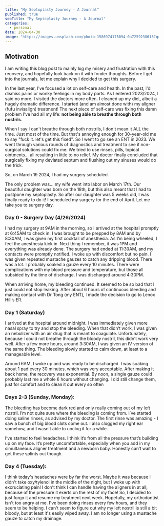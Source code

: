 ```yaml
---
title: "My Septoplasty Journey - A Journal"
published: true
seoTitle: "My Septoplasty Journey - A Journal"
categories:
  - personal
date: 2024-04-30
image: "https://images.unsplash.com/photo-1586974175094-0a7259238613?q=80&w=3570&auto=format&fit=crop&ixlib=rb-4.0.3&ixid=M3wxMjA3fDB8MHxwaG90by1wYWdlfHx8fGVufDB8fHx8fA%3D%3D"
---
```


## Motivation

I am writing this blog post to mainly log my misery and frustration with this recovery, and hopefully look back on it with fonder thoughts. Before I get into the journals, let me explain why I decided to get this surgery.

In the last year, I've focused a lot on self-care and health. In the past, I'd dismiss pains or wonky feelings in my body parts. As I entered 2023/2024, I said no more. I visited the doctors more often. I cleaned up my diet, albeit a hugely dramatic difference. I started (and am almost done with) my aligner (fufu invisalign) treatment! The next piece of self-care was fixing this damn problem I've had all my life: **not being able to breathe through both nostrils**.

When I say I can't breathe through both nostrils, I don't mean it ALL the time. Just most of the time. But that's annoying enough for 30-year-old me to say "fuck it. let's get this fixed". So I went to go see an ENT in 2023. We went through various rounds of diagnostics and treatment to see if non-surgical solutions could fix me. We tried to use rinses, pills, topical ointments... all resulting in little to no relief. My doctor finally concluded that surgically fixing my deviated septum and flushing out my sinuses would do the trick.

So, on March 19 2024, I had my surgery scheduled.

The only problem was... my wife went into labor on March 17th. Our beautiful daughter was born on the 18th, but this also meant that I had to postpone my septoplasty. So after our daughter was 5 weeks old, I was finally ready to do it! I scheduled my surgery for the end of April. Let me take you to surgery day.

### Day 0 - Surgery Day (4/26/2024)

I had my surgery at 9AM in the morning, so I arrived at the hospital promptly at 6:45AM to check in. I was brought to be prepped by 8AM and by 8:30AM, I was given my first cocktail of anesthesia. As I’m being wheeled, I feel the anesthesia kick in. Next thing I remember, it was 1PM and everything was already done. The surgery had ended at 11:30AM, and my contacts were promptly notified. I woke up with discomfort but no pain. I was given repeated mustache gauzes to catch any dripping blood. There was a lot. I probably soaked a gauze every 10 minutes. There were complications with my blood pressure and temperature, but those all subsided by the time of discharge. I was discharged around 4:30PM.

When arriving home, my bleeding continued. It seemed to be so bad that I just could not stop leaking. After about 6 hours of continuous bleeding and making contact with Dr Tong (my ENT), I made the decision to go to Lenox Hill’s ER.

### Day 1 (Saturday)

I arrived at the hospital around midnight. I was immediately given more nasal spray to try and stop the bleeding. When that didn’t work, I was given an nebulizer with an air drug that is meant to coagulate. Unfortunately, because I could not breathe through the bloody nostril, this didn’t work very well. After a few more hours, around 3:30AM, I was given an IV version of the same thing. The bleeding slowly started to calm down, at least to a manageable level.

Around 6AM, I woke up and was ready to be discharged. I was soaking about 1 pad every 30 minutes, which was very acceptable. After making it back home, the recovery was exponential. By noon, a single gauze could probably last me a whole 6 hours without changing. I did still change them, just for comfort and to clean it out every so often

### Days 2-3 (Sunday, Monday):

The bleeding has become dark red and only really coming out of my left nostril. I’m not quite sure where the bleeding is coming from. I’ve started doing saline rinses, as advised by my doctor. The first rinse was amazing - I saw a bunch of big blood clots come out. I also clogged my right ear somehow, and I wasn’t able to unclog it for a while.

I’ve started to feel headaches. I think it’s from all the pressure that’s building up on my face. It’s pretty uncomfortable, especially when you add in my simultaneous aligner treatment and a newborn baby. Honestly can’t wait to get these splints out though.

### Day 4 (Tuesday):

I think today's headaches were by far the worst. Maybe it was because I didn't take oxy/tylenol in the middle of the night, but I woke up with excruciating pain! I don't think I can handle having the aligners in at all, because of the pressure it exerts on the rest of my face! So, I decided to just forgo it and resume my treatment next week. Hopefully, my orthodontist isn't too angry at me. I've been doing rinses every few hours, and they seem to be helping. I can't seem to figure out why my left nostril is still a bit bloody, but at least it's easily wiped away. I am no longer using a mustache gauze to catch my drainage.
